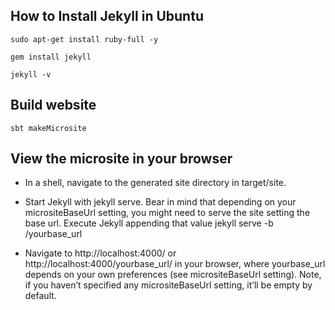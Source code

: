 ## How to Install Jekyll in Ubuntu
`sudo apt-get install ruby-full -y`

`gem install jekyll`

`jekyll -v`

## Build website
`sbt makeMicrosite`

## View the microsite in your browser
- In a shell, navigate to the generated site directory in target/site.

- Start Jekyll with jekyll serve. Bear in mind that depending on your micrositeBaseUrl setting, you might need to serve the site setting the base url. Execute Jekyll appending that value jekyll serve -b /yourbase_url

- Navigate to http://localhost:4000/ or http://localhost:4000/yourbase_url/ in your browser, where yourbase_url depends on your own preferences (see micrositeBaseUrl setting). Note, if you haven’t specified any micrositeBaseUrl setting, it’ll be empty by default.